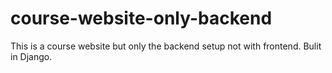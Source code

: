 # course-website-only-backend
This is a course website but only the backend setup not with frontend. Bulit in Django.
